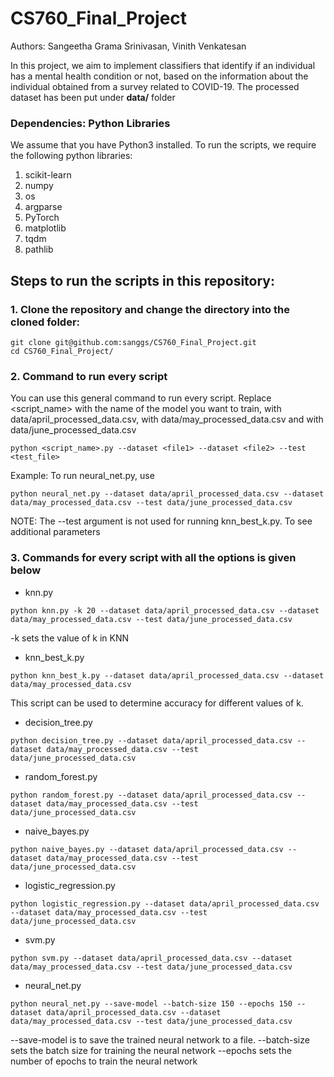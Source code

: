 # CS760_Final_Project
Authors: Sangeetha Grama Srinivasan, Vinith Venkatesan

In this project, we aim to implement classifiers that identify if an individual has a mental health condition or not, based on the information about the individual obtained from a survey related to COVID-19. The processed dataset has been put under **data/** folder

### Dependencies: Python Libraries 
We assume that you have Python3 installed. To run the scripts, we require the following python libraries:
1. scikit-learn
2. numpy
3. os
4. argparse
5. PyTorch
6. matplotlib
7. tqdm
8. pathlib

## Steps to run the scripts in this repository:

### 1. Clone the repository and change the directory into the cloned folder: 
```
git clone git@github.com:sanggs/CS760_Final_Project.git
cd CS760_Final_Project/
```
### 2. Command to run every script
You can use this general command to run every script. Replace <script_name> with the name of the model you want to train, <file1> with data/april_processed_data.csv, <file2> with data/may_processed_data.csv and <file3> with data/june_processed_data.csv
```
python <script_name>.py --dataset <file1> --dataset <file2> --test <test_file>
```
Example: To run neural_net.py, use 
```
python neural_net.py --dataset data/april_processed_data.csv --dataset data/may_processed_data.csv --test data/june_processed_data.csv
```
NOTE: The --test argument is not used for running knn_best_k.py. To see additional parameters

### 3. Commands for every script with all the options is given below
- knn.py
```
python knn.py -k 20 --dataset data/april_processed_data.csv --dataset data/may_processed_data.csv --test data/june_processed_data.csv
```
 -k sets the value of k in KNN 
- knn_best_k.py
```
python knn_best_k.py --dataset data/april_processed_data.csv --dataset data/may_processed_data.csv
```
This script can be used to determine accuracy for different values of k.
- decision_tree.py
```
python decision_tree.py --dataset data/april_processed_data.csv --dataset data/may_processed_data.csv --test data/june_processed_data.csv
```
- random_forest.py
```
python random_forest.py --dataset data/april_processed_data.csv --dataset data/may_processed_data.csv --test data/june_processed_data.csv
```
- naive_bayes.py
```
python naive_bayes.py --dataset data/april_processed_data.csv --dataset data/may_processed_data.csv --test data/june_processed_data.csv
```
- logistic_regression.py
```
python logistic_regression.py --dataset data/april_processed_data.csv --dataset data/may_processed_data.csv --test data/june_processed_data.csv
```
- svm.py
```
python svm.py --dataset data/april_processed_data.csv --dataset data/may_processed_data.csv --test data/june_processed_data.csv
```
- neural_net.py
```
python neural_net.py --save-model --batch-size 150 --epochs 150 --dataset data/april_processed_data.csv --dataset data/may_processed_data.csv --test data/june_processed_data.csv
```
 --save-model is to save the trained neural network to a file.
 --batch-size sets the batch size for training the neural network
 --epochs sets the number of epochs to train the neural network
